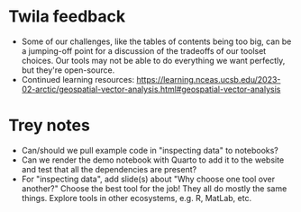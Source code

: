 # Twila feedback

* Some of our challenges, like the tables of contents being too big, can be a
  jumping-off point for a discussion of the tradeoffs of our toolset choices. Our tools
  may not be able to do everything we want perfectly, but they're open-source.
* Continued learning resources:
  <https://learning.nceas.ucsb.edu/2023-02-arctic/geospatial-vector-analysis.html#geospatial-vector-analysis>

# Trey notes

* Can/should we pull example code in "inspecting data" to notebooks?
* Can we render the demo notebook with Quarto to add it to the website and test that all
  the dependencies are present?
* For "inspecting data", add slide(s) about "Why choose one tool over another?" Choose
  the best tool for the job! They all do mostly the same things. Explore tools in other
  ecosystems, e.g. R, MatLab, etc.

